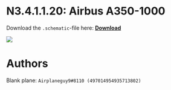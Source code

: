 # N3.4.1.1.20: Airbus A350-1000

Download the `.schematic`-file here: **[Download](https://bte-n.github.io/resources/N3/4/1/A35K.schematic)**

![](https://bte-n.github.io/resources/N3/4/1/a35k-aib.png)  

# Authors

Blank plane: `Airplaneguy9#8110 (497014954935713802)`    
